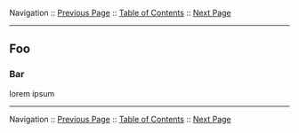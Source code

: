 Navigation :: [Previous Page](LTRPRG-1100-04-Test.md) :: [Table of Contents](LTRPRG-1100-00-Intro.md#table-of-contents) :: 
[Next Page](LTRPRG-1100-04a2-HighCPU-Ex1.md)

---

## Foo

### Bar

lorem ipsum

---

Navigation :: [Previous Page](LTRPRG-1100-04-Test.md) :: [Table of Contents](LTRPRG-1100-00-Intro.md#table-of-contents) :: 
[Next Page](LTRPRG-1100-04a2-HighCPU-Ex1.md)

